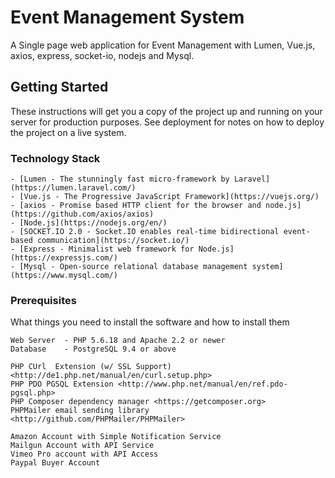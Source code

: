 # Event Management System

A Single page web application for Event Management with Lumen, Vue.js, axios, express, socket-io, nodejs and Mysql.

## Getting Started

These instructions will get you a copy of the project up and running on your server for production purposes. See deployment for notes on how to deploy the project on a live system.

### Technology Stack

	- [Lumen - The stunningly fast micro-framework by Laravel](https://lumen.laravel.com/)
	- [Vue.js - The Progressive JavaScript Framework](https://vuejs.org/)
	- [axios - Promise based HTTP client for the browser and node.js](https://github.com/axios/axios)
	- [Node.js](https://nodejs.org/en/)
	- [SOCKET.IO 2.0 - Socket.IO enables real-time bidirectional event-based communication](https://socket.io/)
	- [Express - Minimalist web framework for Node.js](https://expressjs.com/)
	- [Mysql - Open-source relational database management system](https://www.mysql.com/)

### Prerequisites

What things you need to install the software and how to install them

	Web Server 	- PHP 5.6.18 and Apache 2.2 or newer
	Database 	- PostgreSQL 9.4 or above

	PHP CUrl  Extension (w/ SSL Support) <http://de1.php.net/manual/en/curl.setup.php>
	PHP PDO PGSQL Extension <http://www.php.net/manual/en/ref.pdo-pgsql.php>
	PHP Composer dependency manager <https://getcomposer.org>
	PHPMailer email sending library <http://github.com/PHPMailer/PHPMailer>

	Amazon Account with Simple Notification Service
	Mailgun Account with API Service
	Vimeo Pro account with API Access
	Paypal Buyer Account
